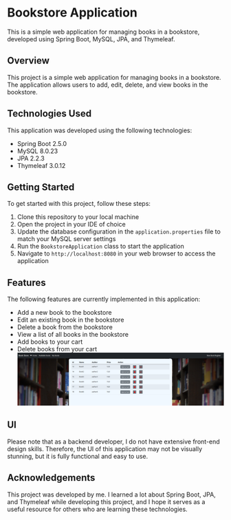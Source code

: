 # Bookstore Application

This is a simple web application for managing books in a bookstore, developed using Spring Boot, MySQL, JPA, and Thymeleaf.

## Overview

This project is a simple web application for managing books in a bookstore. The application allows users to add, edit, delete, and view books in the bookstore.

## Technologies Used

This application was developed using the following technologies:

- Spring Boot 2.5.0
- MySQL 8.0.23
- JPA 2.2.3
- Thymeleaf 3.0.12

## Getting Started

To get started with this project, follow these steps:

1. Clone this repository to your local machine
2. Open the project in your IDE of choice
3. Update the database configuration in the `application.properties` file to match your MySQL server settings
4. Run the `BookstoreApplication` class to start the application
5. Navigate to `http://localhost:8080` in your web browser to access the application

## Features

The following features are currently implemented in this application:

- Add a new book to the bookstore
- Edit an existing book in the bookstore
- Delete a book from the bookstore
- View a list of all books in the bookstore
- Add books to your cart
- Delete books from your cart
![features](features.png)

## UI

Please note that as a backend developer, I do not have extensive front-end design skills. Therefore, the UI of this application may not be visually stunning, but it is fully functional and easy to use.

## Acknowledgements

This project was developed by me. I learned a lot about Spring Boot, JPA, and Thymeleaf while developing this project, and I hope it serves as a useful resource for others who are learning these technologies.
